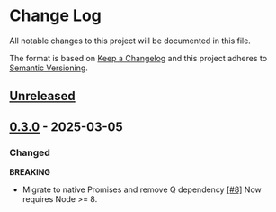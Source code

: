 # Change Log
All notable changes to this project will be documented in this file.

The format is based on [Keep a Changelog](http://keepachangelog.com/)
and this project adheres to [Semantic Versioning](http://semver.org/).

## [Unreleased]

## [0.3.0] - 2025-03-05
### Changed
  **BREAKING**
  * Migrate to native Promises and remove Q dependency [[#8]](https://github.com/themeleon/safe-wipe/pull/8)
    Now requires Node >= 8.

[Unreleased]: https://github.com/themeleon/safe-wipe/compare/0.3.0...HEAD
[0.3.0]: https://github.com/themeleon/safe-wipe/tags/0.3.0

